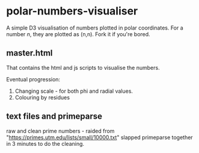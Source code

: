 # polar-numbers-visualiser
A simple D3 visualisation of numbers plotted in polar coordinates. For a number *n*, they are plotted as (n,n). Fork it if you're bored.

## master.html
That contains the html and js scripts to visualise the numbers. 

Eventual progression:
1. Changing scale - for both phi and radial values.
2. Colouring by residues

## text files and primeparse
raw and clean prime numbers - raided from "https://primes.utm.edu/lists/small/10000.txt"
slapped primeparse together in 3 minutes to do the cleaning.



